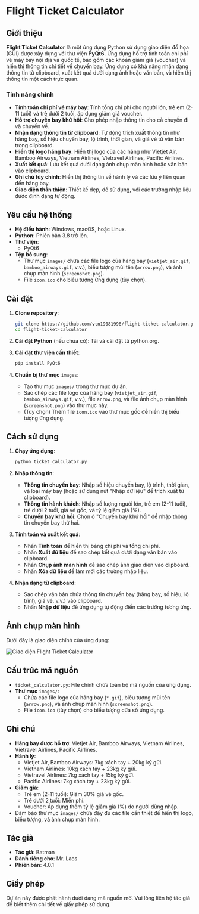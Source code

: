 # Flight Ticket Calculator

## Giới thiệu

**Flight Ticket Calculator** là một ứng dụng Python sử dụng giao diện đồ họa (GUI) được xây dựng với thư viện **PyQt6**. Ứng dụng hỗ trợ tính toán chi phí vé máy bay nội địa và quốc tế, bao gồm các khoản giảm giá (voucher) và hiển thị thông tin chi tiết về chuyến bay. Ứng dụng có khả năng nhận dạng thông tin từ clipboard, xuất kết quả dưới dạng ảnh hoặc văn bản, và hiển thị thông tin một cách trực quan.

### Tính năng chính

- **Tính toán chi phí vé máy bay**: Tính tổng chi phí cho người lớn, trẻ em (2-11 tuổi) và trẻ dưới 2 tuổi, áp dụng giảm giá voucher.
- **Hỗ trợ chuyến bay khứ hồi**: Cho phép nhập thông tin cho cả chuyến đi và chuyến về.
- **Nhận dạng thông tin từ clipboard**: Tự động trích xuất thông tin như hãng bay, số hiệu chuyến bay, lộ trình, thời gian, và giá vé từ văn bản trong clipboard.
- **Hiển thị logo hãng bay**: Hiển thị logo của các hãng như Vietjet Air, Bamboo Airways, Vietnam Airlines, Vietravel Airlines, Pacific Airlines.
- **Xuất kết quả**: Lưu kết quả dưới dạng ảnh chụp màn hình hoặc văn bản vào clipboard.
- **Ghi chú tùy chỉnh**: Hiển thị thông tin về hành lý và các lưu ý liên quan đến hãng bay.
- **Giao diện thân thiện**: Thiết kế đẹp, dễ sử dụng, với các trường nhập liệu được định dạng tự động.

## Yêu cầu hệ thống

- **Hệ điều hành**: Windows, macOS, hoặc Linux.
- **Python**: Phiên bản 3.8 trở lên.
- **Thư viện**:
  - PyQt6
- **Tệp bổ sung**:
  - Thư mục `images/` chứa các file logo của hãng bay (`vietjet_air.gif`, `bamboo_airways.gif`, v.v.), biểu tượng mũi tên (`arrow.png`), và ảnh chụp màn hình (`screenshot.png`).
  - File `icon.ico` cho biểu tượng ứng dụng (tùy chọn).

## Cài đặt

1. **Clone repository**:

   ```bash
   git clone https://github.com/vtn19081998/flight-ticket-calculator.git
   cd flight-ticket-calculator
   ```

2. **Cài đặt Python** (nếu chưa có): Tải và cài đặt từ python.org.

3. **Cài đặt thư viện cần thiết**:

   ```bash
   pip install PyQt6
   ```

4. **Chuẩn bị thư mục** `images`:

   - Tạo thư mục `images/` trong thư mục dự án.
   - Sao chép các file logo của hãng bay (`vietjet_air.gif`, `bamboo_airways.gif`, v.v.), file `arrow.png`, và file ảnh chụp màn hình (`screenshot.png`) vào thư mục này.
   - (Tùy chọn) Thêm file `icon.ico` vào thư mục gốc để hiển thị biểu tượng ứng dụng.

## Cách sử dụng

1. **Chạy ứng dụng**:

   ```bash
   python ticket_calculator.py
   ```

2. **Nhập thông tin**:

   - **Thông tin chuyến bay**: Nhập số hiệu chuyến bay, lộ trình, thời gian, và loại máy bay (hoặc sử dụng nút "Nhập dữ liệu" để trích xuất từ clipboard).
   - **Thông tin hành khách**: Nhập số lượng người lớn, trẻ em (2-11 tuổi), trẻ dưới 2 tuổi, giá vé gốc, và tỷ lệ giảm giá (%).
   - **Chuyến bay khứ hồi**: Chọn ô "Chuyến bay khứ hồi" để nhập thông tin chuyến bay thứ hai.

3. **Tính toán và xuất kết quả**:

   - Nhấn **Tính toán** để hiển thị bảng chi phí và tổng chi phí.
   - Nhấn **Xuất dữ liệu** để sao chép kết quả dưới dạng văn bản vào clipboard.
   - Nhấn **Chụp ảnh màn hình** để sao chép ảnh giao diện vào clipboard.
   - Nhấn **Xóa dữ liệu** để làm mới các trường nhập liệu.

4. **Nhận dạng từ clipboard**:

   - Sao chép văn bản chứa thông tin chuyến bay (hãng bay, số hiệu, lộ trình, giá vé, v.v.) vào clipboard.
   - Nhấn **Nhập dữ liệu** để ứng dụng tự động điền các trường tương ứng.

## Ảnh chụp màn hình

Dưới đây là giao diện chính của ứng dụng:

![Giao diện Flight Ticket Calculator](images/screenshot.jpg)

## Cấu trúc mã nguồn

- `ticket_calculator.py`: File chính chứa toàn bộ mã nguồn của ứng dụng.
- **Thư mục** `images/`:
  - Chứa các file logo của hãng bay (`*.gif`), biểu tượng mũi tên (`arrow.png`), và ảnh chụp màn hình (`screenshot.png`).
  - File `icon.ico` (tùy chọn) cho biểu tượng cửa sổ ứng dụng.

## Ghi chú

- **Hãng bay được hỗ trợ**: Vietjet Air, Bamboo Airways, Vietnam Airlines, Vietravel Airlines, Pacific Airlines.
- **Hành lý**:
  - Vietjet Air, Bamboo Airways: 7kg xách tay + 20kg ký gửi.
  - Vietnam Airlines: 10kg xách tay + 23kg ký gửi.
  - Vietravel Airlines: 7kg xách tay + 15kg ký gửi.
  - Pacific Airlines: 7kg xách tay + 23kg ký gửi.
- **Giảm giá**:
  - Trẻ em (2-11 tuổi): Giảm 30% giá vé gốc.
  - Trẻ dưới 2 tuổi: Miễn phí.
  - Voucher: Áp dụng thêm tỷ lệ giảm giá (%) do người dùng nhập.
- Đảm bảo thư mục `images/` chứa đầy đủ các file cần thiết để hiển thị logo, biểu tượng, và ảnh chụp màn hình.

## Tác giả

- **Tác giả**: Batman
- **Dành riêng cho**: Mr. Laos
- **Phiên bản**: 4.0.1

## Giấy phép

Dự án này được phát hành dưới dạng mã nguồn mở. Vui lòng liên hệ tác giả để biết thêm chi tiết về giấy phép sử dụng.